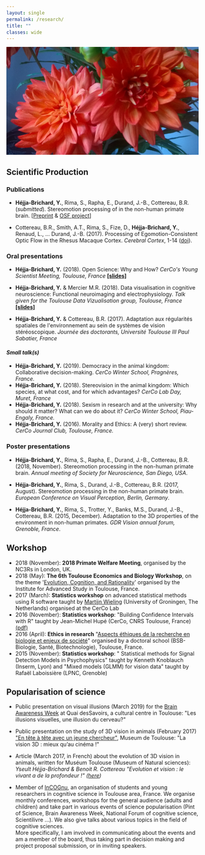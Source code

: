 ```yaml
---
layout: single
permalink: /research/
title: ""
classes: wide
---
```

<img src="/assets/images/RedFlowers.jpg" alt="My research"> 

## Scientific Production

### Publications 

* **Héjja-Brichard, Y.**, Rima, S., Rapha, E., Durand, J.-B., Cottereau, B.R. (*submitted*). Stereomotion processing of in the non-human primate brain. [[Preprint](https://www.biorxiv.org/content/10.1101/638155v1) & [OSF project](https://osf.io/yxrsv/)]

<!-- * Rima, S., Cottereau, B.R., **Héjja-Brichard, Y.**, Trotter, Y. & Durand, J.B. (*in prep*). A new visuotopic cluster in macaque posterior parietal cortex revealed by wide-field retinotopy. -->

* Cottereau, B.R., Smith, A.T., Rima, S., Fize, D., **Héjja-Brichard, Y.**, Renaud, L., … Durand, J.-B. (2017). Processing of Egomotion-Consistent Optic Flow in the Rhesus Macaque Cortex. *Cerebral Cortex*, 1-14 ([doi](https://doi.org/10.1093/cercor/bhw412)).


<!--## Conferences-->

### Oral presentations

* **Héjja-Brichard, Y.** (2018). Open Science: Why and How? *CerCo's Young Scientist Meeting, Toulouse, France* <a href="/pdf/OSF_YSM18.pdf" target="_blank"><b>[slides]</b></a><br>

* **Héjja-Brichard, Y.** & Mercier M.R. (2018). Data visualisation in cognitive neuroscience: Functional neuroimaging and electrophysiology. *Talk given for the Toulouse Data Vizualisation group, Toulouse, France* <a href="/pdf/YHB_ToulouseDataViz.pdf" target="_blank"><b>[slides]</b></a><br>

* **Héjja-Brichard, Y.** & Cottereau, B.R. (2017). Adaptation aux régularités spatiales de l'environnement au sein de systèmes de vision stéréoscopique. *Journée des doctorants, Université Toulouse III Paul Sabatier, France*

#### *Small talk(s)*
* **Héjja-Brichard, Y.** (2019). Democracy in the animal kingdom: Collaborative decision-making.  *CerCo Winter School, Pragnères, France.*
* **Héjja-Brichard, Y.** (2018). Stereovision in the animal kingdom: Which species, at what cost, and for which advantages? *CerCo Lab Day, Muret, France* 
* **Héjja-Brichard, Y.** (2018). Sexism in research and at the university: Why should it matter? What can we do about it?  *CerCo Winter School, Piau-Engaly, France.*
* **Héjja-Brichard, Y.** (2016). Morality and Ethics: A (very) short review. *CerCo Journal Club, Toulouse, France.* 

### Poster presentations
* **Héjja-Brichard, Y.**, Rima, S., Rapha, E., Durand, J.-B., Cottereau, B.R. (2018, November). Stereomotion processing in the non-human primate brain. *Annual meeting of Society for Neuroscience, San Diego, USA*.

<!--* **Héjja-Brichard, Y.**, Rima, S., Durand, J.-B., Cottereau, B.R. (2017, October). Stereomotion processing in the non-human primate brain. *GDR Vision annual forum, Lille, France*.-->

* **Héjja-Brichard, Y.**, Rima, S., Durand, J.-B., Cottereau, B.R. (2017, August). Stereomotion processing in the non-human primate brain. *European Conference on Visual Perception, Berlin, Germany*.

* **Héjja-Brichard, Y.**, Rima, S., Trotter, Y., Banks, M.S., Durand, J.-B., Cottereau, B.R. (2015, December). Adaptation to the 3D properties of the environment in non-human primates. *GDR Vision annual forum, Grenoble, France*.


## Workshop
* 2018 (November): **2018 Primate Welfare Meeting**, organised by the NC3Rs in London, UK.
* 2018 (May): **The 6th Toulouse Economics and Biology Workshop**, on the theme '[Evolution, Cognition, and Rationality](http://www.iast.fr/conferences/2018-6th-toulouse-economics-and-biology-workshop)' organised by the Institute for Advanced Study in Toulouse, France.
* 2017 (March): **Statistics workshop** on advanced statistical methods using R software taught by [Martijn Wieling](http://www.martijnwieling.nl/presentations) (University of Groningen, The Netherlands) organised at the CerCo Lab
* 2016 (November): **Statistics workshop**: "Building Confidence Intervals with R" taught by Jean-Michel Hupé (CerCo, CNRS Toulouse, France) [(pdf)](https://gdrvision2016.sciencesconf.org/data/pages/GDRvision2016_ConfidenceIntervalsBasics.pdf)
* 2016 (April): **Ethics in research** "[Aspects éthiques de la recherche en biologie et enjeux de société](http://societal.genotoul.fr/wp-content/uploads/2017/01/Module-2016-DP04-B-Programme.pdf)" organised by a doctoral school (BSB-Biologie, Santé, Biotechnologie), Toulouse, France.
* 2015 (November): **Statistics workshop**: " Statistical methods for Signal Detection Models in Psychophysics" taught by Kenneth Knoblauch (Inserm, Lyon) and "Mixed models (GLMM) for vision data" taught by Rafaël Laboissière (LPNC, Grenoble)

## Popularisation of science
* Public presentation on visual illusions (March 2019) for the [Brain Awareness Week](https://www.semaineducerveau.fr/manifestation/les-illusions-visuelles-une-illusion-du-cerveau/) at Quai desSavoirs, a cultural centre in Toulouse: "Les illusions visuelles, une illusion du cerveau?"

* Public presentation on the study of 3D vision in animals  (February 2017) ["En tête à tête avec un jeune chercheur"](http://www.univ-toulouse.fr/sites/default/files/dp-avis_de_recherche-lactualite_par_les_jeunes_chercheurs-5fev2017.pdf), Museum de Toulouse: "La vision 3D : mieux qu’au cinéma !"

* Article (March 2017, in French) about the evolution of 3D vision in animals, written for Muséum Toulouse (Museum of Natural sciences): 
*Yseult Héjja-Brichard & Benoit R. Cottereau "Evolution et vision : le vivant a de la profondeur !" ([here](http://www.museum.toulouse.fr/-/evolution-et-vision-le-vivant-a-de-la-profondeur-))*

* Member of [InCOGnu](http://incognu.fr/), an organisation of students and young researchers in cognitive science in Toulouse area, France. We organise monthly conferences, workshops for the general audience (adults and children) and take part in various events of science popularisation (Pint of Science, Brain Awareness Week, National Forum of cognitive science, Scientilivre ...). We also give talks about various topics in the field of cognitive sciences. <br> 
More specifically, I am involved in communicating about the events and am a member of the board, thus taking part in decision making and project proposal submission, or in inviting speakers.

